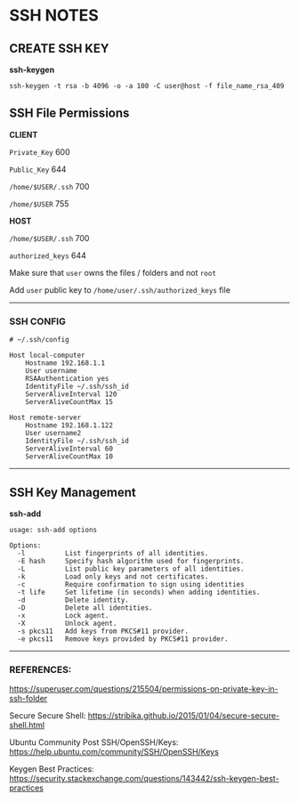 # SSH NOTES 



## CREATE SSH KEY

__ssh-keygen__

```shell
ssh-keygen -t rsa -b 4096 -o -a 100 -C user@host -f file_name_rsa_409
```



## SSH File Permissions

__CLIENT__

`Private_Key` 600

`Public_Key` 644

`/home/$USER/.ssh`  700

`/home/$USER` 755

__HOST__

`/home/$USER/.ssh` 700 

`authorized_keys` 644 

Make sure that `user` owns the files / folders and not `root`

Add `user` public key to `/home/user/.ssh/authorized_keys` file 

------

### SSH CONFIG  

```shell
# ~/.ssh/config 

Host local-computer
	Hostname 192.168.1.1
	User username
	RSAAuthentication yes
	IdentityFile ~/.ssh/ssh_id
	ServerAliveInterval 120
	ServerAliveCountMax 15

Host remote-server
	Hostname 192.168.1.122
	User username2
	IdentityFile ~/.ssh/ssh_id
	ServerAliveInterval 60
	ServerAliveCountMax 10
```





------

## SSH Key Management 



__ssh-add__

```
usage: ssh-add options

Options:
  -l          List fingerprints of all identities.
  -E hash     Specify hash algorithm used for fingerprints.
  -L          List public key parameters of all identities.
  -k          Load only keys and not certificates.
  -c          Require confirmation to sign using identities
  -t life     Set lifetime (in seconds) when adding identities.
  -d          Delete identity.
  -D          Delete all identities.
  -x          Lock agent.
  -X          Unlock agent.
  -s pkcs11   Add keys from PKCS#11 provider.
  -e pkcs11   Remove keys provided by PKCS#11 provider.

```





---

### REFERENCES:

https://superuser.com/questions/215504/permissions-on-private-key-in-ssh-folder

Secure Secure Shell: https://stribika.github.io/2015/01/04/secure-secure-shell.html

Ubuntu Community Post SSH/OpenSSH/Keys: https://help.ubuntu.com/community/SSH/OpenSSH/Keys

Keygen Best Practices: https://security.stackexchange.com/questions/143442/ssh-keygen-best-practices